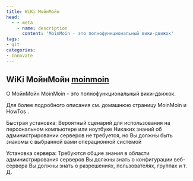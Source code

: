 ```yaml
---
title: WiKi МойнМойн
head:
  - - meta
    - name: description
      content: 'MoinMoin - это полнофункциональный вики-движок'
tags:
- git
categories:
- Innovate
---
```

 

## WiKi МойнМойн [moinmoin](https://github.com/ink-kin/MoinMoin)
О МойнМойн
MoinMoin - это полнофункциональный вики-движок.

Для более подробного описания см. домашнюю страницу MoinMoin и HowTos .

Быстрая установка:
Вероятный сценарий для использования на персональном компьютере или ноутбуке
Никаких знаний об администрировании серверов не требуется, но
Вы должны быть знакомы с выбранной вами операционной системой

Установка сервера:
Требуются общие знания в области администрирования серверов
Вы должны знать о конфигурации веб-сервера
Вы должны знать о разрешениях, пользователях, группах и т. Д.
 
